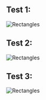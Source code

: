 ## Test 1: 
![Rectangles](https://user-images.githubusercontent.com/56401799/202165311-7f12eaef-588b-4dde-91d7-5a83271d5acb.png)

## Test 2:
![Rectangles](https://user-images.githubusercontent.com/56401799/202165473-49ab25de-1747-4672-b041-bb758c369f77.png)

## Test 3:
![Rectangles](https://user-images.githubusercontent.com/56401799/202165577-a080cd37-d1f1-46d5-9089-7275e9ca0aac.png)
